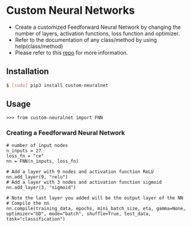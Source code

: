 # Custom Neural Networks
* Create a customized Feedforward Neural Network by changing the number of layers, activation functions, loss function and optimizer.
* Refer to the documentation of any class/method by using help(class/method)
* Please refer to this [repo](https://github.com/Taarak9/Neural-Networks) for more information.

## Installation
```bash
$ [sudo] pip3 install custom-neuralnet
``` 
## Usage
```python3
>>> from custom-neuralnet import FNN
```
### Creating a Feedforward Neural Network
```python3
# number of input nodes
n_inputs = 27
loss_fn = "ce"
nn = FNN(n_inputs, loss_fn)

# Add a layer with 9 nodes and activation function ReLU
nn.add_layer(9, "relu")
# Add a layer with 3 nodes and activation function sigmoid
nn.add_layer(3, "sigmoid")

# Note the last layer you added will be the output layer of the NN
# Compile the nn
nn.compile(training_data, epochs, mini_batch_size, eta, gamma=None, optimizer="GD", mode="batch", shuffle=True, test_data, task="classification")
```
